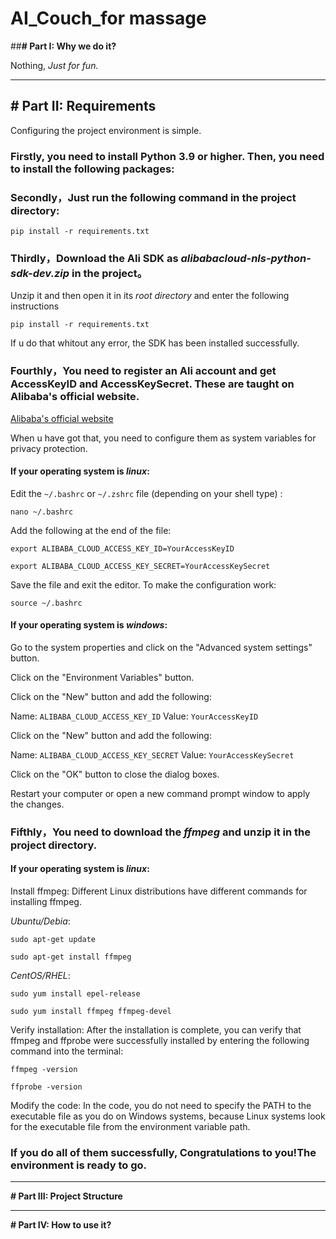 # AI_Couch_for massage

##**# Part I: Why we do it?**

Nothing, _Just for fun._

***
## **# Part II: Requirements**

Configuring the project environment is simple. 

### Firstly, you need to install Python 3.9 or higher. Then, you need to install the following packages:

### Secondly，Just run the following command in the project directory:

`pip install -r requirements.txt`

### Thirdly，Download the Ali SDK as _alibabacloud-nls-python-sdk-dev.zip_ in the project。
Unzip it and then open it in its _root directory_ and enter the following instructions

`pip install -r requirements.txt`

If u do that whitout any error, the SDK has been installed successfully.

### Fourthly，You need to register an Ali account and get AccessKeyID and AccessKeySecret. These are taught on Alibaba's official website.
[Alibaba's official website](https://www.aliyun.com/)

When u have got that, you need to configure them as system variables for privacy protection.

#### If your operating system is _linux_:

Edit the `~/.bashrc` or `~/.zshrc` file (depending on your shell type) :

`nano ~/.bashrc`

Add the following at the end of the file:

`export ALIBABA_CLOUD_ACCESS_KEY_ID=YourAccessKeyID`

`export ALIBABA_CLOUD_ACCESS_KEY_SECRET=YourAccessKeySecret`

Save the file and exit the editor.
To make the configuration work:

`source ~/.bashrc`

#### If your operating system is _windows_:
Go to the system properties and click on the "Advanced system settings" button.

Click on the "Environment Variables" button.

Click on the "New" button and add the following:

Name: `ALIBABA_CLOUD_ACCESS_KEY_ID`
Value: `YourAccessKeyID`

Click on the "New" button and add the following:

Name: `ALIBABA_CLOUD_ACCESS_KEY_SECRET`
Value: `YourAccessKeySecret`

Click on the "OK" button to close the dialog boxes.

Restart your computer or open a new command prompt window to apply the changes.

### Fifthly，You need to download the _ffmpeg_  and unzip it in the project directory.

#### If your operating system is _linux_:
Install ffmpeg: Different Linux distributions have different commands for installing ffmpeg.

_Ubuntu/Debia_:

`sudo apt-get update`

`sudo apt-get install ffmpeg`

_CentOS/RHEL_:

`sudo yum install epel-release`

`sudo yum install ffmpeg ffmpeg-devel`

Verify installation: After the installation is complete, you can verify that ffmpeg and ffprobe were successfully installed by entering the following command into the terminal:

`ffmpeg -version`

`ffprobe -version`

Modify the code: In the code, you do not need to specify the PATH to the executable file as you do on Windows systems, because Linux systems look for the executable file from the environment variable path.

### If you do all of them successfully, Congratulations to you!The environment is ready to go.

***

**# Part III: Project Structure**

***

**# Part IV: How to use it?**

